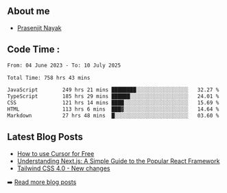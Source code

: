 ## About me
- [Prasenjit Nayak](https://prasen.dev) <br>

## Code Time : 
<!--START_SECTION:waka-->

```txt
From: 04 June 2023 - To: 10 July 2025

Total Time: 758 hrs 43 mins

JavaScript        249 hrs 21 mins ████████░░░░░░░░░░░░░░░░░   32.27 %
TypeScript        185 hrs 29 mins ██████░░░░░░░░░░░░░░░░░░░   24.01 %
CSS               121 hrs 14 mins ████░░░░░░░░░░░░░░░░░░░░░   15.69 %
HTML              113 hrs 6 mins  ███▓░░░░░░░░░░░░░░░░░░░░░   14.64 %
Markdown          27 hrs 48 mins  █░░░░░░░░░░░░░░░░░░░░░░░░   03.60 %
```

<!--END_SECTION:waka-->

## Latest Blog Posts
<!-- BLOG-POSTS:START -->
- [How to use Cursor for Free](https://github.com/StarKnightt/prasendev/blog/cursor-free)
- [Understanding Next.js: A Simple Guide to the Popular React Framework](https://github.com/StarKnightt/prasendev/blog/next-js-workflow)
- [Tailwind CSS 4.0 - New changes](https://github.com/StarKnightt/prasendev/blog/tailwindcss-4.0)

➡️ [Read more blog posts](https://prasen.dev/blog)
<!-- BLOG-POSTS:END -->


<!-- End of the README files :) --!>
